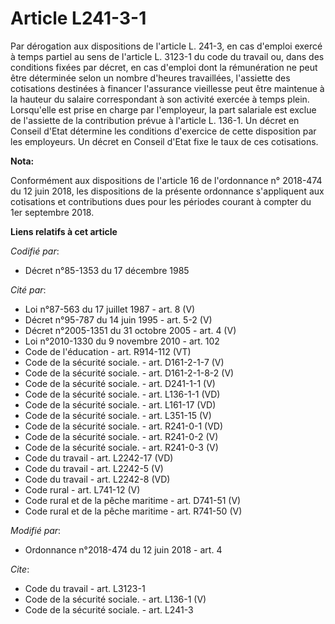 # Article L241-3-1

Par dérogation aux dispositions de l'article L. 241-3, en cas d'emploi exercé à temps partiel au sens de l'article L. 3123-1
du code du travail ou, dans des conditions fixées par décret, en cas d'emploi dont la rémunération ne peut être déterminée
selon un nombre d'heures travaillées, l'assiette des cotisations destinées à financer l'assurance vieillesse peut être
maintenue à la hauteur du salaire correspondant à son activité exercée à temps plein. Lorsqu'elle est prise en charge par
l'employeur, la part salariale est exclue de l'assiette de la contribution prévue à l'article L. 136-1. Un décret en Conseil
d'Etat détermine les conditions d'exercice de cette disposition par les employeurs. Un décret en Conseil d'Etat fixe le taux
de ces cotisations.

**Nota:**

Conformément aux dispositions de l'article 16 de l'ordonnance n° 2018-474 du 12 juin 2018, les dispositions de la présente
ordonnance s'appliquent aux cotisations et contributions dues pour les périodes courant à compter du 1er septembre 2018.

**Liens relatifs à cet article**

_Codifié par_:

  - Décret n°85-1353 du 17 décembre 1985

_Cité par_:

  - Loi n°87-563 du 17 juillet 1987 - art. 8 (V)
  - Décret n°95-787 du 14 juin 1995 - art. 5-2 (V)
  - Décret n°2005-1351 du 31 octobre 2005 - art. 4 (V)
  - Loi n°2010-1330 du 9 novembre 2010 - art. 102
  - Code de l'éducation - art. R914-112 (VT)
  - Code de la sécurité sociale. - art. D161-2-1-7 (V)
  - Code de la sécurité sociale. - art. D161-2-1-8-2 (V)
  - Code de la sécurité sociale. - art. D241-1-1 (V)
  - Code de la sécurité sociale. - art. L136-1-1 (VD)
  - Code de la sécurité sociale. - art. L161-17 (VD)
  - Code de la sécurité sociale. - art. L351-15 (V)
  - Code de la sécurité sociale. - art. R241-0-1 (VD)
  - Code de la sécurité sociale. - art. R241-0-2 (V)
  - Code de la sécurité sociale. - art. R241-0-3 (V)
  - Code du travail - art. L2242-17 (VD)
  - Code du travail - art. L2242-5 (V)
  - Code du travail - art. L2242-8 (VD)
  - Code rural - art. L741-12 (V)
  - Code rural et de la pêche maritime - art. D741-51 (V)
  - Code rural et de la pêche maritime - art. R741-50 (V)

_Modifié par_:

  - Ordonnance n°2018-474 du 12 juin 2018 - art. 4

_Cite_:

  - Code du travail - art. L3123-1
  - Code de la sécurité sociale. - art. L136-1 (V)
  - Code de la sécurité sociale. - art. L241-3
